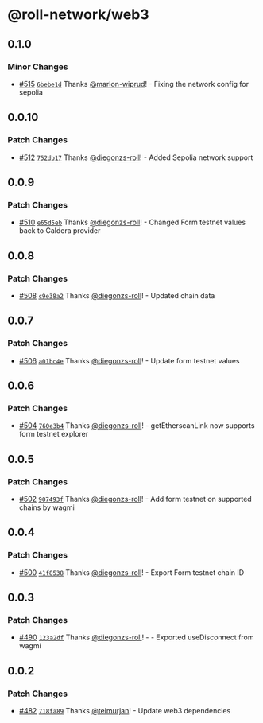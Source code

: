 # @roll-network/web3

## 0.1.0

### Minor Changes

- [#515](https://github.com/roll-network/tryrolljs/pull/515) [`6bebe1d`](https://github.com/roll-network/tryrolljs/commit/6bebe1de1801bc236bec36758647938b77e6484d) Thanks [@marlon-wiprud](https://github.com/marlon-wiprud)! - Fixing the network config for sepolia

## 0.0.10

### Patch Changes

- [#512](https://github.com/roll-network/tryrolljs/pull/512) [`752db17`](https://github.com/roll-network/tryrolljs/commit/752db17e6b88905305c6167a286c99a15b6494d5) Thanks [@diegonzs-roll](https://github.com/diegonzs-roll)! - Added Sepolia network support

## 0.0.9

### Patch Changes

- [#510](https://github.com/roll-network/tryrolljs/pull/510) [`e65d5eb`](https://github.com/roll-network/tryrolljs/commit/e65d5ebdeea0eb90f23acfbc2f4d9cc54da01854) Thanks [@diegonzs-roll](https://github.com/diegonzs-roll)! - Changed Form testnet values back to Caldera provider

## 0.0.8

### Patch Changes

- [#508](https://github.com/roll-network/tryrolljs/pull/508) [`c9e38a2`](https://github.com/roll-network/tryrolljs/commit/c9e38a2b8525257885b639bd04f7bec3e80428fc) Thanks [@diegonzs-roll](https://github.com/diegonzs-roll)! - Updated chain data

## 0.0.7

### Patch Changes

- [#506](https://github.com/roll-network/tryrolljs/pull/506) [`a01bc4e`](https://github.com/roll-network/tryrolljs/commit/a01bc4e906b3d59808274f3f6d85c078bc03a32c) Thanks [@diegonzs-roll](https://github.com/diegonzs-roll)! - Update form testnet values

## 0.0.6

### Patch Changes

- [#504](https://github.com/roll-network/tryrolljs/pull/504) [`760e3b4`](https://github.com/roll-network/tryrolljs/commit/760e3b4ad78e743eae67751c4fc5db9287028d55) Thanks [@diegonzs-roll](https://github.com/diegonzs-roll)! - getEtherscanLink now supports form testnet explorer

## 0.0.5

### Patch Changes

- [#502](https://github.com/roll-network/tryrolljs/pull/502) [`907493f`](https://github.com/roll-network/tryrolljs/commit/907493f10eb85c8501f7ff66a3ecf82538cff913) Thanks [@diegonzs-roll](https://github.com/diegonzs-roll)! - Add form testnet on supported chains by wagmi

## 0.0.4

### Patch Changes

- [#500](https://github.com/roll-network/tryrolljs/pull/500) [`41f8538`](https://github.com/roll-network/tryrolljs/commit/41f85388a97e403105922ced089b0684a3d8b085) Thanks [@diegonzs-roll](https://github.com/diegonzs-roll)! - Export Form testnet chain ID

## 0.0.3

### Patch Changes

- [#490](https://github.com/roll-network/tryrolljs/pull/490) [`123a2df`](https://github.com/roll-network/tryrolljs/commit/123a2df0594038470e43e81a9f5a4707ac5e82c1) Thanks [@diegonzs-roll](https://github.com/diegonzs-roll)! - - Exported useDisconnect from wagmi

## 0.0.2

### Patch Changes

- [#482](https://github.com/roll-network/tryrolljs/pull/482) [`718fa89`](https://github.com/roll-network/tryrolljs/commit/718fa89ef352baf046b0bae43d5cdc6c11f74437) Thanks [@teimurjan](https://github.com/teimurjan)! - Update web3 dependencies
